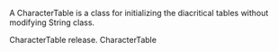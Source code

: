 A CharacterTable is a class for initializing the diacritical tables without modifying String class.

CharacterTable release. CharacterTable

